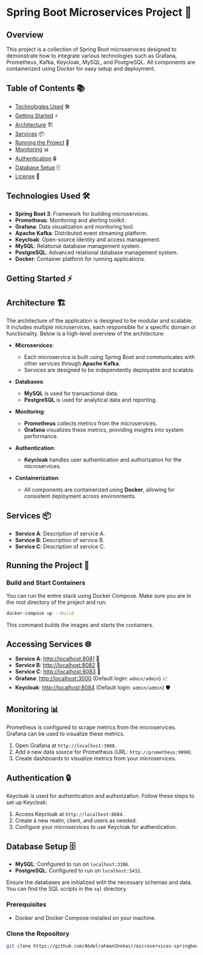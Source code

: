 # Spring Boot Microservices Project 🚀

## Overview

This project is a collection of Spring Boot microservices designed to demonstrate how to integrate various technologies such as Grafana, Prometheus, Kafka, Keycloak, MySQL, and PostgreSQL. All components are containerized using Docker for easy setup and deployment.

## Table of Contents 📚

- [Technologies Used](#technologies-used) 🛠️
- [Getting Started](#getting-started) ⚡
- [Architecture](#architecture) 🏗️
- [Services](#services) 📦
- [Running the Project](#running-the-project) 🚀
- [Monitoring](#monitoring) 📊
- [Authentication](#authentication) 🔒
- [Database Setup](#database-setup) 🗄️
- [License](#license) 📜

## Technologies Used 🛠️

- **Spring Boot 3**: Framework for building microservices.
- **Prometheus**: Monitoring and alerting toolkit.
- **Grafana**: Data visualization and monitoring tool.
- **Apache Kafka**: Distributed event streaming platform.
- **Keycloak**: Open-source identity and access management.
- **MySQL**: Relational database management system.
- **PostgreSQL**: Advanced relational database management system.
- **Docker**: Container platform for running applications.

## Getting Started ⚡

## Architecture 🏗️

The architecture of the application is designed to be modular and scalable. It includes multiple microservices, each responsible for a specific domain or functionality. Below is a high-level overview of the architecture:

- **Microservices**:
    - Each microservice is built using Spring Boot and communicates with other services through **Apache Kafka**.
    - Services are designed to be independently deployable and scalable.

- **Databases**:
    - **MySQL** is used for transactional data.
    - **PostgreSQL** is used for analytical data and reporting.

- **Monitoring**:
    - **Prometheus** collects metrics from the microservices.
    - **Grafana** visualizes these metrics, providing insights into system performance.

- **Authentication**:
    - **Keycloak** handles user authentication and authorization for the microservices.

- **Containerization**:
    - All components are containerized using **Docker**, allowing for consistent deployment across environments.

## Services 📦

- **Service A**: Description of service A.
- **Service B**: Description of service B.
- **Service C**: Description of service C.

## Running the Project 🚀

### Build and Start Containers

You can run the entire stack using Docker Compose. Make sure you are in the root directory of the project and run:

```bash
docker-compose up --build
```
This command builds the images and starts the containers.

## Accessing Services 🌐

- **Service A**: [http://localhost:8081](http://localhost:8081) 🔗
- **Service B**: [http://localhost:8082](http://localhost:8082) 🔗
- **Service C**: [http://localhost:8083](http://localhost:8083) 🔗
- **Grafana**: [http://localhost:3000](http://localhost:3000) (Default login: `admin/admin`) 📈
- **Keycloak**: [http://localhost:8084](http://localhost:8084) (Default login: `admin/admin`) 🛡️

## Monitoring 📊

Prometheus is configured to scrape metrics from the microservices. Grafana can be used to visualize these metrics.

1. Open Grafana at `http://localhost:3000`.
2. Add a new data source for Prometheus (URL: `http://prometheus:9090`).
3. Create dashboards to visualize metrics from your microservices.

## Authentication 🔒

Keycloak is used for authentication and authorization. Follow these steps to set up Keycloak:

1. Access Keycloak at `http://localhost:8084`.
2. Create a new realm, client, and users as needed.
3. Configure your microservices to use Keycloak for authentication.

## Database Setup 🗄️

- **MySQL**: Configured to run on `localhost:3306`.
- **PostgreSQL**: Configured to run on `localhost:5432`.

Ensure the databases are initialized with the necessary schemas and data. You can find the SQL scripts in the `sql` directory.


### Prerequisites

- Docker and Docker Compose installed on your machine.

### Clone the Repository

```bash
git clone https://github.com/AbdelrahmanShokair/microservices-springboot.git
```
